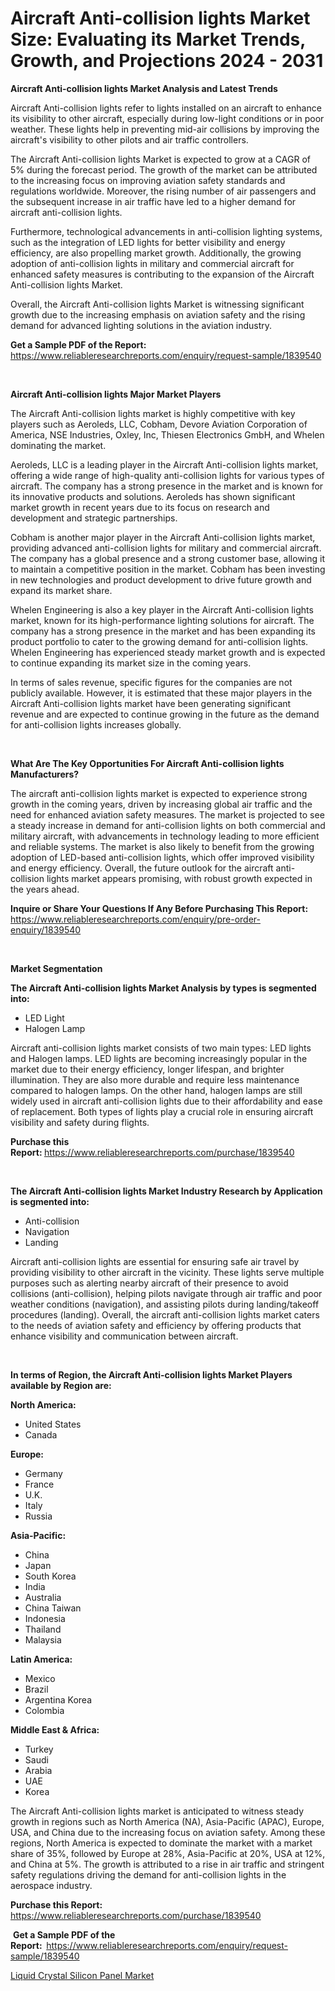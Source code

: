 <p><h1>Aircraft Anti-collision lights Market Size: Evaluating its Market Trends, Growth, and Projections 2024 - 2031</h1></p><p><strong>Aircraft Anti-collision lights Market Analysis and Latest Trends</strong></p>
<p><p>Aircraft Anti-collision lights refer to lights installed on an aircraft to enhance its visibility to other aircraft, especially during low-light conditions or in poor weather. These lights help in preventing mid-air collisions by improving the aircraft's visibility to other pilots and air traffic controllers.</p><p>The Aircraft Anti-collision lights Market is expected to grow at a CAGR of 5% during the forecast period. The growth of the market can be attributed to the increasing focus on improving aviation safety standards and regulations worldwide. Moreover, the rising number of air passengers and the subsequent increase in air traffic have led to a higher demand for aircraft anti-collision lights.</p><p>Furthermore, technological advancements in anti-collision lighting systems, such as the integration of LED lights for better visibility and energy efficiency, are also propelling market growth. Additionally, the growing adoption of anti-collision lights in military and commercial aircraft for enhanced safety measures is contributing to the expansion of the Aircraft Anti-collision lights Market.</p><p>Overall, the Aircraft Anti-collision lights Market is witnessing significant growth due to the increasing emphasis on aviation safety and the rising demand for advanced lighting solutions in the aviation industry.</p></p>
<p><strong>Get a Sample PDF of the Report:&nbsp;</strong> <a href="https://www.reliableresearchreports.com/enquiry/request-sample/1839540">https://www.reliableresearchreports.com/enquiry/request-sample/1839540</a></p>
<p>&nbsp;</p>
<p><strong>Aircraft Anti-collision lights Major Market Players</strong></p>
<p><p>The Aircraft Anti-collision lights market is highly competitive with key players such as Aeroleds, LLC, Cobham, Devore Aviation Corporation of America, NSE Industries, Oxley, Inc, Thiesen Electronics GmbH, and Whelen dominating the market.</p><p>Aeroleds, LLC is a leading player in the Aircraft Anti-collision lights market, offering a wide range of high-quality anti-collision lights for various types of aircraft. The company has a strong presence in the market and is known for its innovative products and solutions. Aeroleds has shown significant market growth in recent years due to its focus on research and development and strategic partnerships.</p><p>Cobham is another major player in the Aircraft Anti-collision lights market, providing advanced anti-collision lights for military and commercial aircraft. The company has a global presence and a strong customer base, allowing it to maintain a competitive position in the market. Cobham has been investing in new technologies and product development to drive future growth and expand its market share.</p><p>Whelen Engineering is also a key player in the Aircraft Anti-collision lights market, known for its high-performance lighting solutions for aircraft. The company has a strong presence in the market and has been expanding its product portfolio to cater to the growing demand for anti-collision lights. Whelen Engineering has experienced steady market growth and is expected to continue expanding its market size in the coming years.</p><p>In terms of sales revenue, specific figures for the companies are not publicly available. However, it is estimated that these major players in the Aircraft Anti-collision lights market have been generating significant revenue and are expected to continue growing in the future as the demand for anti-collision lights increases globally.</p></p>
<p>&nbsp;</p>
<p><strong>What Are The Key Opportunities For Aircraft Anti-collision lights Manufacturers?</strong></p>
<p><p>The aircraft anti-collision lights market is expected to experience strong growth in the coming years, driven by increasing global air traffic and the need for enhanced aviation safety measures. The market is projected to see a steady increase in demand for anti-collision lights on both commercial and military aircraft, with advancements in technology leading to more efficient and reliable systems. The market is also likely to benefit from the growing adoption of LED-based anti-collision lights, which offer improved visibility and energy efficiency. Overall, the future outlook for the aircraft anti-collision lights market appears promising, with robust growth expected in the years ahead.</p></p>
<p><strong>Inquire or Share Your Questions If Any Before Purchasing This Report:</strong> <a href="https://www.reliableresearchreports.com/enquiry/pre-order-enquiry/1839540">https://www.reliableresearchreports.com/enquiry/pre-order-enquiry/1839540</a></p>
<p>&nbsp;</p>
<p><strong>Market Segmentation</strong></p>
<p><strong>The Aircraft Anti-collision lights Market Analysis by types is segmented into:</strong></p>
<p><ul><li>LED Light</li><li>Halogen Lamp</li></ul></p>
<p><p>Aircraft anti-collision lights market consists of two main types: LED lights and Halogen lamps. LED lights are becoming increasingly popular in the market due to their energy efficiency, longer lifespan, and brighter illumination. They are also more durable and require less maintenance compared to halogen lamps. On the other hand, halogen lamps are still widely used in aircraft anti-collision lights due to their affordability and ease of replacement. Both types of lights play a crucial role in ensuring aircraft visibility and safety during flights.</p></p>
<p><strong>Purchase this Report:&nbsp;</strong><a href="https://www.reliableresearchreports.com/purchase/1839540">https://www.reliableresearchreports.com/purchase/1839540</a></p>
<p>&nbsp;</p>
<p><strong>The Aircraft Anti-collision lights Market Industry Research by Application is segmented into:</strong></p>
<p><ul><li>Anti-collision</li><li>Navigation</li><li>Landing</li></ul></p>
<p><p>Aircraft anti-collision lights are essential for ensuring safe air travel by providing visibility to other aircraft in the vicinity. These lights serve multiple purposes such as alerting nearby aircraft of their presence to avoid collisions (anti-collision), helping pilots navigate through air traffic and poor weather conditions (navigation), and assisting pilots during landing/takeoff procedures (landing). Overall, the aircraft anti-collision lights market caters to the needs of aviation safety and efficiency by offering products that enhance visibility and communication between aircraft.</p></p>
<p>&nbsp;</p>
<p><strong>In terms of Region, the Aircraft Anti-collision lights Market Players available by Region are:</strong></p>
<p>
    <p> <strong> North America: </strong>
        <ul>
            <li>United States</li>
            <li>Canada</li>
        </ul>
        </p> 
    <p> <strong> Europe: </strong>
        <ul>
            <li>Germany</li>
            <li>France</li>
            <li>U.K.</li>
            <li>Italy</li>
            <li>Russia</li>
        </ul>
        </p> 
    <p> <strong> Asia-Pacific: </strong>
        <ul>
            <li>China</li>
            <li>Japan</li>
            <li>South Korea</li>
            <li>India</li>
            <li>Australia</li>
            <li>China Taiwan</li>
            <li>Indonesia</li>
            <li>Thailand</li>
            <li>Malaysia</li>
        </ul>
        </p> 
    <p> <strong> Latin America: </strong>
        <ul>
            <li>Mexico</li>
            <li>Brazil</li>
            <li>Argentina Korea</li>
            <li>Colombia</li>
        </ul>
        </p> 
    <p> <strong> Middle East & Africa: </strong>
        <ul>
            <li>Turkey</li>
            <li>Saudi</li>
            <li>Arabia</li>
            <li>UAE</li>
            <li>Korea</li>
        </ul>
    </p>
    </p>
<p><p>The Aircraft Anti-collision lights market is anticipated to witness steady growth in regions such as North America (NA), Asia-Pacific (APAC), Europe, USA, and China due to the increasing focus on aviation safety. Among these regions, North America is expected to dominate the market with a market share of 35%, followed by Europe at 28%, Asia-Pacific at 20%, USA at 12%, and China at 5%. The growth is attributed to a rise in air traffic and stringent safety regulations driving the demand for anti-collision lights in the aerospace industry.</p></p>
<p><strong>Purchase this Report: </strong><a href="https://www.reliableresearchreports.com/purchase/1839540">https://www.reliableresearchreports.com/purchase/1839540</a></p>
<p>&nbsp;<strong>Get a Sample PDF of the Report:&nbsp;&nbsp;</strong><a href="https://www.reliableresearchreports.com/enquiry/request-sample/1839540">https://www.reliableresearchreports.com/enquiry/request-sample/1839540</a></p>
<p><strong></strong></p>
<p><p><a href="https://github.com/RoccoManning/Market-Research-Report-List-4/blob/main/liquid-crystal-silicon-panel-market.md">Liquid Crystal Silicon Panel Market</a></p></p>